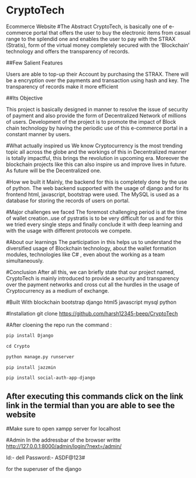 # CryptoTech
Ecommerce Website
#The Abstract
CryptoTech, is basically one of e-commerce portal that offers the user to buy the electronic items from casual range to the splendid one and enables the user to pay with the STRAX (Stratis), form of the virtual money completely secured with the ‘Blockchain’ technology and offers the transparency of records.

##Few Salient Features

Users are able to top-up their Account by purchasing the STRAX. There will be a encryption over the payments and transaction using hash and key. The transparency of records make it more efficient

##Its Objective

This project is basically designed in manner to resolve the issue of security of payment and also provide the form of Decentralized Network of millions of users. Development of the project is to promote the impact of Block chain technology by having the periodic use of this e-commerce portal in a constant manner by users.

#What actually inspired us
We know Cryptocurrency is the most trending topic all across the globe and the workings of this in Decentralized manner is totally impactful, this brings the revolution in upcoming era. Moreover the blockchain projects like this can also inspire us and improve lives in future. As future will be the Decentralized one.

#How we built it
Mainly, the backend for this is completely done by the use of python. The web backend supported with the usage of django and for its frontend html, javascript, bootstrap were used. The MySQL is used as a database for storing the records of users on portal.

#Major challenges we faced
The foremost challenging period is at the time of wallet creation..use of pystratis is to be very difficult for us and for this we tried every single steps and finally conclude it with deep learning and with the usage with different protocols we compete.

#About our learnings
The participation in this helps us to understand the diversified usage of Blockchain technology, about the wallet formation modules, technologies like C# , even about the working as a team simultaneously.

#Conclusion
After all this, we can briefly state that our project named, CryptoTech is mainly introduced to provide a security and transparency over the payment networks and cross cut all the hurdles in the usage of Cryptocurrency as a medium of exchange.

#Built With
blockchain
bootstrap
django
html5
javascript
mysql
python

#Installation 
git clone https://github.com/harsh12345-beep/CryptoTech

#After cloening the repo run the command :
```bash
pip install Django
```
```python
cd Crypto

python manage.py runserver
```

```bash
pip install jazzmin
```
```bash
pip install social-auth-app-django
```
## After executing this commands click on the link link in the termial than you are able to see the website

#Make sure to open xampp server for localhost

#Admin
In the addressbar of the browser writte  http://127.0.0.1:8000/admin/login/?next=/admin/

Id:- dell
Password:- ASDF@123#

for the superuser of the django

